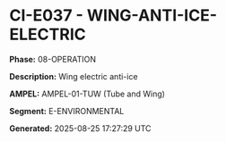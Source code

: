 # CI-E037 - WING-ANTI-ICE-ELECTRIC

**Phase:** 08-OPERATION

**Description:** Wing electric anti-ice

**AMPEL:** AMPEL-01-TUW (Tube and Wing)

**Segment:** E-ENVIRONMENTAL

**Generated:** 2025-08-25 17:27:29 UTC
